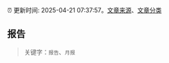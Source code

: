 :alarm_clock: 更新时间: 2025-04-21 07:37:57。[文章来源](/README.md)、[文章分类](/TAGS.md)

## 报告


> 关键字：`报告`、`月报`



